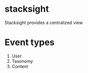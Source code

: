 # stacksight

Stacksight provides a centralized view 

# Event types

1. User
2. Taxonomy
3. Content
